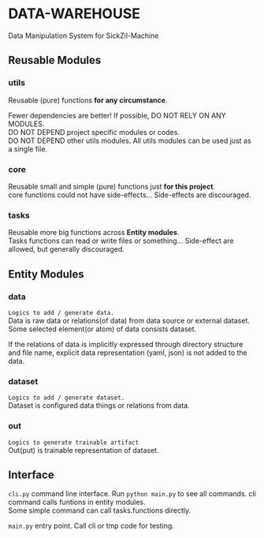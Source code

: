 # DATA-WAREHOUSE
Data Manipulation System for SickZil-Machine

## Reusable Modules

### utils
Reusable (pure) functions **for any circumstance**. 

Fewer dependencies are better! If possible, DO NOT RELY ON ANY MODULES. \
DO NOT DEPEND project specific modules or codes. \
DO NOT DEPEND other utils modules. All utils modules can be used just as a single file.

### core
Reusable small and simple (pure) functions just **for this project**. \
core functions could not have side-effects...
Side-effects are discouraged. 

### tasks
Reusable more big functions across **Entity modules**. \
Tasks functions can read or write files or something... 
Side-effect are allowed, but generally discouraged.

## Entity Modules

### data
`Logics to add / generate data.` \
Data is raw data or relations(of data) from data source 
or external dataset. Some selected element(or atom) of data 
consists dataset.

If the relations of data is implicitly expressed through 
directory structure and file name, explicit data representation
(yaml, json) is not added to the data.

### dataset
`Logics to add / generate dataset.` \
Dataset is configured data things or relations from data.

### out
`Logics to generate trainable artifact` \
Out(put) is trainable representation of dataset.

## Interface
`cli.py` command line interface. Run `python main.py` to see
all commands. cli command calls funtions in entity modules. \
Some simple command can call tasks.functions directly.

`main.py` entry point. Call cli or tmp code for testing.
